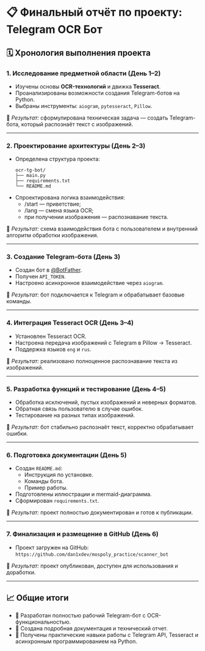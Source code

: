 # 📋 Финальный отчёт по проекту: Telegram OCR Бот

## 🗓 Хронология выполнения проекта

### 1. Исследование предметной области (День 1–2)
- Изучены основы **OCR-технологий** и движка **Tesseract**.
- Проанализированы возможности создания Telegram-ботов на Python.
- Выбраны инструменты: `aiogram`, `pytesseract`, `Pillow`.

📌 *Результат:* сформулирована техническая задача — создать Telegram-бота, который распознаёт текст с изображений.

---

### 2. Проектирование архитектуры (День 2–3)
- Определена структура проекта:
  ```
  ocr-tg-bot/
  ├── main.py
  ├── requirements.txt
  └── README.md
  ```
- Спроектирована логика взаимодействия:
  - /start — приветствие;
  - /lang — смена языка OCR;
  - при получении изображения — распознавание текста.

📌 *Результат:* схема взаимодействия бота с пользователем и внутренний алгоритм обработки изображения.

---

### 3. Создание Telegram-бота (День 3)
- Создан бот в [@BotFather](https://t.me/BotFather).
- Получен `API_TOKEN`.
- Настроено асинхронное взаимодействие через `aiogram`.

📌 *Результат:* бот подключается к Telegram и обрабатывает базовые команды.

---

### 4. Интеграция Tesseract OCR (День 3–4)
- Установлен Tesseract OCR.
- Настроена передача изображений с Telegram в Pillow → Tesseract.
- Поддержка языков `eng` и `rus`.

📌 *Результат:* реализовано полноценное распознавание текста из изображений.

---

### 5. Разработка функций и тестирование (День 4–5)
- Обработка исключений, пустых изображений и неверных форматов.
- Обратная связь пользователю в случае ошибок.
- Тестирование на разных типах изображений.

📌 *Результат:* бот стабильно распознаёт текст, корректно обрабатывает ошибки.

---

### 6. Подготовка документации (День 5)
- Создан `README.md`:
  - Инструкция по установке.
  - Команды бота.
  - Пример работы.
- Подготовлены иллюстрации и mermaid-диаграмма.
- Сформирован `requirements.txt`.

📌 *Результат:* проект полностью документирован и готов к публикации.

---

### 7. Финализация и размещение в GitHub (День 6)
- Проект загружен на GitHub: `https://github.com/dan1xdev/mospoly_practice/scanner_bot`

📌 *Результат:* проект опубликован, доступен для использования и доработки.

---

## 📈 Общие итоги

- 🔧 Разработан полностью рабочий Telegram-бот с OCR-функциональностью.
- 📄 Создана подробная документация и технический отчет.
- 🧠 Получены практические навыки работы с Telegram API, Tesseract и асинхронным программированием на Python.



